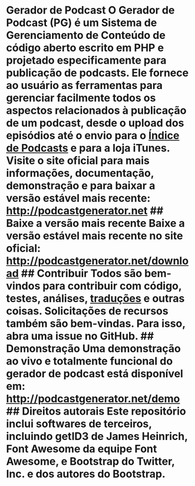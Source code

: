 # Gerador de Podcast O Gerador de Podcast (PG) é um Sistema de Gerenciamento de Conteúdo de código aberto escrito em PHP e projetado especificamente para publicação de podcasts. Ele fornece ao usuário as ferramentas para gerenciar facilmente todos os aspectos relacionados à publicação de um podcast, desde o upload dos episódios até o envio para o [Índice de Podcasts](https://podcastindex.org) e para a loja iTunes. Visite o **site oficial** para mais informações, documentação, demonstração e para baixar a versão estável mais recente: <http://podcastgenerator.net> ## Baixe a versão mais recente Baixe a versão estável mais recente no site oficial: <http://podcastgenerator.net/download> ## Contribuir Todos são bem-vindos para contribuir com código, testes, análises, [traduções](https://www.transifex.com/podcast-generator/podcast-generator/) e outras coisas. Solicitações de recursos também são bem-vindas. Para isso, abra uma issue no GitHub. ## Demonstração Uma demonstração ao vivo e totalmente funcional do gerador de podcast está disponível em: <http://podcastgenerator.net/demo> ## Direitos autorais Este repositório inclui softwares de terceiros, incluindo getID3 de James Heinrich, Font Awesome da equipe Font Awesome, e Bootstrap do Twitter, Inc. e dos autores do Bootstrap.
